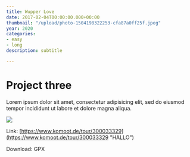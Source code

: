 ```yaml
---
title: Wupper Love
date: 2017-02-04T00:00:00.000+00:00
thumbnail: "/upload/photo-1504198322253-cfa87a0ff25f.jpeg"
year: 2020
categories:
- easy
- long
description: subtitle

---
```

# Project three

Lorem ipsum dolor sit amet, consectetur adipisicing elit, sed do eiusmod tempor incididunt ut labore et dolore magna aliqua.

![](/upload/photo-1504198322253-cfa87a0ff25f.jpeg)

Link: [https://www.komoot.de/tour/300033329](https://www.komoot.de/tour/300033329 "HALLO")

Download: GPX